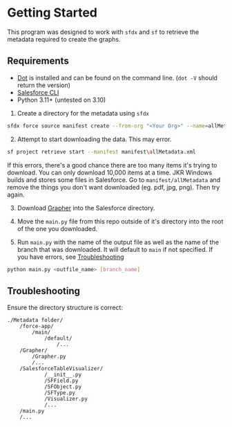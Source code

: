# Getting Started
This program was designed to work with `sfdx` and `sf` to retrieve the metadata required to create the graphs.
## Requirements
- [Dot](https://graphviz.org/download/) is installed and can be found on the command line. (`dot -V` should return the version)
- [Salesforce CLI](https://developer.salesforce.com/tools/salesforcecli)
- Python 3.11+ (untested on 3.10)

1. Create a directory for the metadata using `sfdx`
```sh
sfdx force source manifest create --from-org "<Your Org>" --name=allMetadata --output-dir manifest
```

2. Attempt to start downloading the data. This may error.
```sh
sf project retrieve start --manifest manifest\allMetadata.xml
```
If this errors, there's a good chance there are too many items it's trying to download. You can only download 10,000 items at a time. JKR Windows builds and stores some files in Salesforce. Go to `manifest/allMetadata` and remove the things you don't want downloaded (eg. pdf, jpg, png). Then try again.

3. Download [Grapher](https://github.com/JKRWindows/Grapher) into the Salesforce directory.

4. Move the `main.py` file from this repo outside of it's directory into the root of the one you downloaded.

3. Run `main.py` with the name of the output file as well as the name of the branch that was downloaded. It will default to `main` if not specified. If you have errors, see [Troubleshooting](#troubleshooting)
```sh
python main.py <outfile_name> [branch_name]
```

## Troubleshooting
Ensure the directory structure is correct:
```
./Metadata folder/
    /force-app/
        /main/
            /default/
                /...
    /Grapher/
        /Grapher.py
        /...
    /SalesforceTableVisualizer/
            /__init__.py
            /SFField.py
            /SFObject.py
            /SFType.py
            /Visualizer.py
            /...
    /main.py
    /...
```